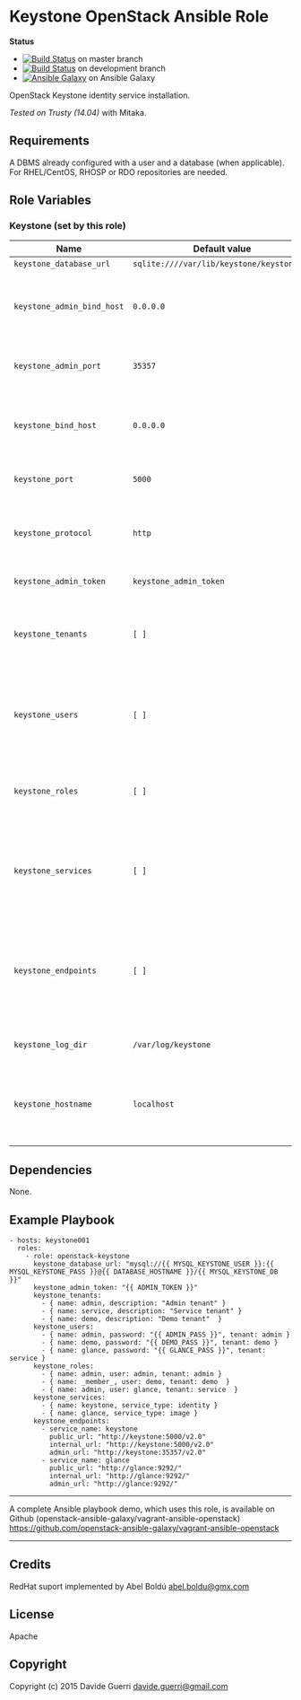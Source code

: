 
Keystone OpenStack Ansible Role
=========

**Status**
* [![Build Status](https://travis-ci.org/openstack-ansible-galaxy/openstack-keystone.svg?branch=master)](https://travis-ci.org/openstack-ansible-galaxy/openstack-keystone) on master branch
* [![Build Status](https://travis-ci.org/openstack-ansible-galaxy/openstack-keystone.svg?branch=development)](https://travis-ci.org/openstack-ansible-galaxy/openstack-keystone) on development branch
* [![Ansible Galaxy](http://img.shields.io/badge/dguerri-openstack--keystone-blue.svg)](https://galaxy.ansible.com/list#/roles/1770) on Ansible Galaxy

OpenStack Keystone identity service installation.

_Tested on Trusty (14.04)_ with Mitaka.


Requirements
------------

A DBMS already configured with a user and a database (when applicable).
For RHEL/CentOS, RHOSP or RDO repositories are needed.

Role Variables
--------------

### Keystone (set by this role)

| Name | Default value | Description |
|---  |---  |---  |
| `keystone_database_url` | `sqlite:////var/lib/keystone/keystone.db` | Database URI |
| `keystone_admin_bind_host` | `0.0.0.0` | On which IP Keystone admin service should listen on |
| `keystone_admin_port` | `35357` | Desired Keystone admin service port |
| `keystone_bind_host` | `0.0.0.0` | On which IP Keystone public service should listen on |
| `keystone_port` | `5000` | Desired Keystone service port |
| `keystone_protocol` | `http` | Desired Keystone protocol (http/https) - WiP, do not use |
| `keystone_admin_token` | `keystone_admin_token` | Desired service token |
| `keystone_tenants` | `[ ]` | Array of of hash with tenant `name` and `description` (see examples) |
| `keystone_users` | `[ ]` | Array of hash with user: `name`, `password`, `tenant` and `email` (see examples) |
| `keystone_roles` | `[ ]` | Array of hash with role: `name`, `user` and `tenant` (see examples) |
| `keystone_services` | `[ ]` | Array of hash with role: `name`, `service_type` and `description` (see examples) |
| `keystone_endpoints` | `[ ]` | Array of hash with role: `service_name`, `region`, `public_url`, `internal_url` and `admin_url` (see examples) |
| `keystone_log_dir` | `/var/log/keystone` | Keystone log directory (it must exists) |
| `keystone_hostname` | `localhost` | Hostname/IP used internally during configuration. localhost is usually ok |


Dependencies
------------

None.

Example Playbook
----------------

    - hosts: keystone001
      roles:
        - role: openstack-keystone
          keystone_database_url: "mysql://{{ MYSQL_KEYSTONE_USER }}:{{ MYSQL_KEYSTONE_PASS }}@{{ DATABASE_HOSTNAME }}/{{ MYSQL_KEYSTONE_DB }}"
          keystone_admin_token: "{{ ADMIN_TOKEN }}"
          keystone_tenants:
            - { name: admin, description: "Admin tenant" }
            - { name: service, description: "Service tenant" }
            - { name: demo, description: "Demo tenant"  }
          keystone_users:
            - { name: admin, password: "{{ ADMIN_PASS }}", tenant: admin }
            - { name: demo, password: "{{ DEMO_PASS }}", tenant: demo }
            - { name: glance, password: "{{ GLANCE_PASS }}", tenant: service }
          keystone_roles:
            - { name: admin, user: admin, tenant: admin }
            - { name: _member_, user: demo, tenant: demo  }
            - { name: admin, user: glance, tenant: service  }
          keystone_services:
            - { name: keystone, service_type: identity }
            - { name: glance, service_type: image }
          keystone_endpoints:
            - service_name: keystone
              public_url: "http://keystone:5000/v2.0"
              internal_url: "http://keystone:5000/v2.0"
              admin_url: "http://keystone:35357/v2.0"
            - service_name: glance
              public_url: "http://glance:9292/"
              internal_url: "http://glance:9292/"
              admin_url: "http://glance:9292/"

---

A complete Ansible playbook demo, which uses this role, is available on Github (openstack-ansible-galaxy/vagrant-ansible-openstack) <https://github.com/openstack-ansible-galaxy/vagrant-ansible-openstack>

---

Credits
-------
RedHat suport implemented by Abel Boldú <abel.boldu@gmx.com>

License
-------

Apache

Copyright
------------------

Copyright (c) 2015 Davide Guerri <davide.guerri@gmail.com>
